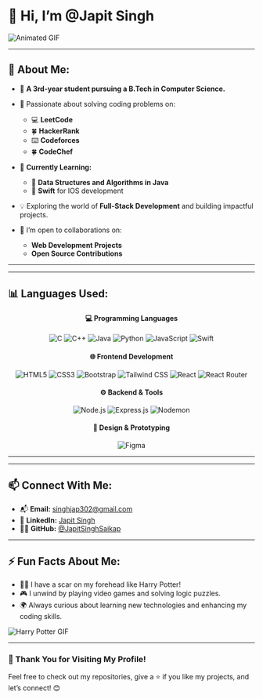 # 👋 Hi, I’m @Japit Singh 

![Animated GIF](https://user-images.githubusercontent.com/74038190/225813708-98b745f2-7d22-48cf-9150-083f1b00d6c9.gif)

---

## 👀 About Me:  
- 🌟 **A 3rd-year student pursuing a B.Tech in Computer Science.**  
- 🚀 Passionate about solving coding problems on:  
  - 💻 **LeetCode**  
  - 🍀 **HackerRank**  
  - ⌨️ **Codeforces**
  - 🍀 **CodeChef**

- 🌱 **Currently Learning:**  
  - 🧩 **Data Structures and Algorithms in Java**  
  - 🤖 **Swift** for IOS development  
   

- 💡 Exploring the world of **Full-Stack Development** and building impactful projects.  
- 💞️ I’m open to collaborations on:  
  - **Web Development Projects**  
  - **Open Source Contributions**  

---



---

## 📊 Languages Used:  
<div align="center">

#### 💻 **Programming Languages**
<p>
  <img src="https://img.shields.io/badge/C-00599C?style=for-the-badge&logo=c&logoColor=white" alt="C"/>
  <img src="https://img.shields.io/badge/C++-004482?style=for-the-badge&logo=c%2B%2B&logoColor=white" alt="C++"/>
  <img src="https://img.shields.io/badge/Java-ED8B00?style=for-the-badge&logo=openjdk&logoColor=white" alt="Java"/>
  <img src="https://img.shields.io/badge/Python-3776AB?style=for-the-badge&logo=python&logoColor=white" alt="Python"/>
  <img src="https://img.shields.io/badge/JavaScript-F7DF1E?style=for-the-badge&logo=javascript&logoColor=black" alt="JavaScript"/>
  <img src="https://img.shields.io/badge/Swift-FA7343?style=for-the-badge&logo=swift&logoColor=white" alt="Swift"/>
</p>

#### 🌐 **Frontend Development**
<p>
  <img src="https://img.shields.io/badge/HTML5-E34F26?style=for-the-badge&logo=html5&logoColor=white" alt="HTML5"/>
  <img src="https://img.shields.io/badge/CSS3-1572B6?style=for-the-badge&logo=css3&logoColor=white" alt="CSS3"/>
  <img src="https://img.shields.io/badge/Bootstrap-7952B3?style=for-the-badge&logo=bootstrap&logoColor=white" alt="Bootstrap"/>
  <img src="https://img.shields.io/badge/Tailwind_CSS-38B2AC?style=for-the-badge&logo=tailwind-css&logoColor=white" alt="Tailwind CSS"/>
  <img src="https://img.shields.io/badge/React-61DAFB?style=for-the-badge&logo=react&logoColor=black" alt="React"/>
  <img src="https://img.shields.io/badge/React_Router-CA4245?style=for-the-badge&logo=react-router&logoColor=white" alt="React Router"/>
</p>

#### ⚙️ **Backend & Tools**
<p>
  <img src="https://img.shields.io/badge/Node.js-339933?style=for-the-badge&logo=node.js&logoColor=white" alt="Node.js"/>
  <img src="https://img.shields.io/badge/Express.js-000000?style=for-the-badge&logo=express&logoColor=white" alt="Express.js"/>
  <img src="https://img.shields.io/badge/Nodemon-76D04B?style=for-the-badge&logo=nodemon&logoColor=white" alt="Nodemon"/>
</p>

#### 🎨 **Design & Prototyping**
<p>
  <img src="https://img.shields.io/badge/Figma-F24E1E?style=for-the-badge&logo=figma&logoColor=white" alt="Figma"/>
</p>

</div>


---


---

## 📫 Connect With Me:  
- 📬 **Email:** singhjap302@gmail.com  
- 💼 **LinkedIn:** [Japit Singh](https://www.linkedin.com/in/japit-singh-118b6a27b/)  
- 🧑‍💻 **GitHub:** [@JapitSinghSaikap](https://github.com/JapitSinghSaikap)  

---

## ⚡ Fun Facts About Me:  
- 🧙‍♂️ I have a scar on my forehead like Harry Potter!  
- 🎮 I unwind by playing video games and solving logic puzzles.  
- 🌍 Always curious about learning new technologies and enhancing my coding skills.  

![Harry Potter GIF](https://github.com/user-attachments/assets/2501f392-10af-4aeb-8a64-bebe56b72a23)  

---

### 🌟 Thank You for Visiting My Profile!  
Feel free to check out my repositories, give a ⭐️ if you like my projects, and let’s connect! 😊  
